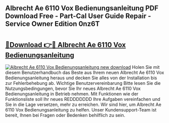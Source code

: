 ## Albrecht Ae 6110 Vox Bedienungsanleitung PDF Download Free - Part-CaI User Guide Repair - Service Owner Edition 0nz6T

# <h2><a href="http://df5ark.blite.top/?on=Albrecht+Ae+6110+Vox+Bedienungsanleitung">🔗Download 👉🔴 Albrecht Ae 6110 Vox Bedienungsanleitung</a></h2>

[![Albrecht Ae 6110 Vox Bedienungsanleitung new download](https://i.imgur.com/lujVjoI.png)](http://df5ark.blite.top/?on=Albrecht+Ae+6110+Vox+Bedienungsanleitung)
Holen Sie mit diesem Benutzerhandbuch das Beste aus Ihrem neuen Albrecht Ae 6110 Vox Bedienungsanleitung heraus und decken Sie alles von der Installation bis zur Fehlerbehebung ab. Wichtige Benutzervereinbarung Bitte lesen Sie die Nutzungsbedingungen, bevor Sie Ihr neues Albrecht Ae 6110 Vox Bedienungsanleitung in Betrieb nehmen. Mit Funktionen wie der Funktionsliste soll Ihr neues REDDDDDDD Ihre Aufgaben vereinfachen und Sie in die Lage versetzen, mehr zu erreichen. Wir sind hier, um Albrecht Ae 6110 Vox Bedienungsanleitung zu helfen. Unser Kundensupport-Team ist bereit, Ihnen bei Fragen oder Bedenken behilflich zu sein.
